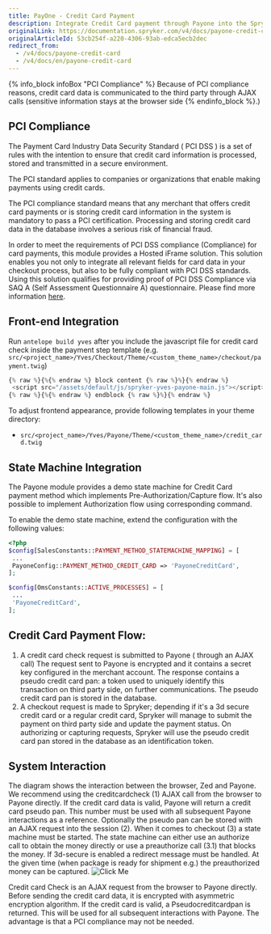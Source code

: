 ```yaml
---
title: PayOne - Credit Card Payment
description: Integrate Credit Card payment through Payone into the Spryker-based shop.
originalLink: https://documentation.spryker.com/v4/docs/payone-credit-card
originalArticleId: 53cb254f-a220-4306-93ab-edca5ecb2dec
redirect_from:
  - /v4/docs/payone-credit-card
  - /v4/docs/en/payone-credit-card
---
```


{% info_block infoBox "PCI Compliance" %}
Because of PCI compliance reasons, credit card data is communicated to the third party through AJAX calls (sensitive information stays at the browser side
{% endinfo_block %}.)

## PCI Compliance

The Payment Card Industry Data Security Standard ( PCI DSS ) is a set of rules with the intention to ensure that credit card information is processed, stored and transmitted in a secure environment.

The PCI standard applies to companies or organizations that enable making payments using credit cards.

The PCI compliance standard means that any merchant that offers credit card payments or is storing credit card information in the system is mandatory to pass a PCI certification. Processing and storing credit card data in the database involves a serious risk of financial fraud.

In order to meet the requirements of PCI DSS compliance (Compliance) for card payments, this module provides a Hosted iFrame solution. This solution enables you not only to integrate all relevant fields for card data in your checkout process, but also to be fully compliant  with PCI DSS standards. Using this solution qualifies for providing proof of PCI DSS Compliance via SAQ A (Self Assessment Questionnaire A) questionnaire. Please find more information [here](https://pci.payone.de/content/faq).

## Front-end Integration

Run `antelope build yves` after you include the javascript file for credit card check inside the payment step template (e.g. `src/<project_name>/Yves/Checkout/Theme/<custom_theme_name>/checkout/payment.twig`)

```php
{% raw %}{%{% endraw %} block content {% raw %}%}{% endraw %}
 <script src="/assets/default/js/spryker-yves-payone-main.js"></script>
{% raw %}{%{% endraw %} endblock {% raw %}%}{% endraw %}
```
To adjust frontend appearance, provide following templates in your theme directory:

* `src/<project_name>/Yves/Payone/Theme/<custom_theme_name>/credit_card.twig`

## State Machine Integration

The Payone module provides a demo state machine for Credit Card payment method which implements Pre-Authorization/Capture flow. It's also possible to implement Authorization flow using corresponding command.

To enable the demo state machine, extend the configuration with the following values:

```php
<?php
$config[SalesConstants::PAYMENT_METHOD_STATEMACHINE_MAPPING] = [
 ...
 PayoneConfig::PAYMENT_METHOD_CREDIT_CARD => 'PayoneCreditCard',
];

$config[OmsConstants::ACTIVE_PROCESSES] = [
 ...
 'PayoneCreditCard',
];
```

## Credit Card Payment Flow:

1. A credit card check request is submitted to Payone ( through an AJAX call) The request sent to Payone is encrypted and it contains a secret key configured in the merchant account. The response contains a pseudo credit card pan: a token used to uniquely identify this transaction on third party side, on further communications. The pseudo credit card pan is stored in the database.
2. A checkout request is made to Spryker; depending if it's a 3d secure credit card or a regular credit card, Spryker will manage to submit the payment on third party side and update the payment status. On authorizing or capturing requests, Spryker will use the pseudo credit card pan stored in the database as an identification token.

## System Interaction

The diagram shows the interaction between the browser, Zed and Payone. We recommend using the creditcardcheck (1) AJAX call from the browser to Payone directly. If the credit card data is valid, Payone will return a credit card pseudo pan. This number must be used with all subsequent Payone interactions as a reference. Optionally the pseudo pan can be stored with an AJAX request into the session (2). When it comes to checkout (3) a state machine must be started. The state machine can either use an authorize call to obtain the money directly or use a preauthorize call (3.1) that blocks the money. If 3d-secure is enabled a redirect message must be handled. At the given time (when package is ready for shipment e.g.) the preauthorized money can be captured.
![Click Me](https://spryker.s3.eu-central-1.amazonaws.com/docs/Technology+Partners/Payment+Partners/BS+Payone/payone-system-interaction.png) 

Credit card Check is an AJAX request from the browser to Payone directly. Before sending the credit card data, it is encrypted with asymmetric encryption algorithm. If the credit card is valid, a Pseudocreditcardpan is returned. This will be used for all subsequent interactions with Payone. The advantage is that a PCI compliance may not be needed.
